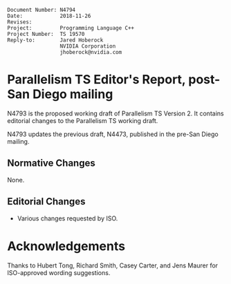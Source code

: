     Document Number: N4794
    Date:            2018-11-26
    Revises:
    Project:         Programming Language C++
    Project Number:  TS 19570
    Reply-to:        Jared Hoberock
                     NVIDIA Corporation
                     jhoberock@nvidia.com

# Parallelism TS Editor's Report, post-San Diego mailing 

N4793 is the proposed working draft of Parallelism TS Version 2. It contains editorial changes to the Parallelism TS working draft.

N4793 updates the previous draft, N4473, published in the pre-San Diego mailing.

## Normative Changes

None.

## Editorial Changes

* Various changes requested by ISO.

# Acknowledgements

Thanks to Hubert Tong, Richard Smith, Casey Carter, and Jens Maurer for ISO-approved wording suggestions.

